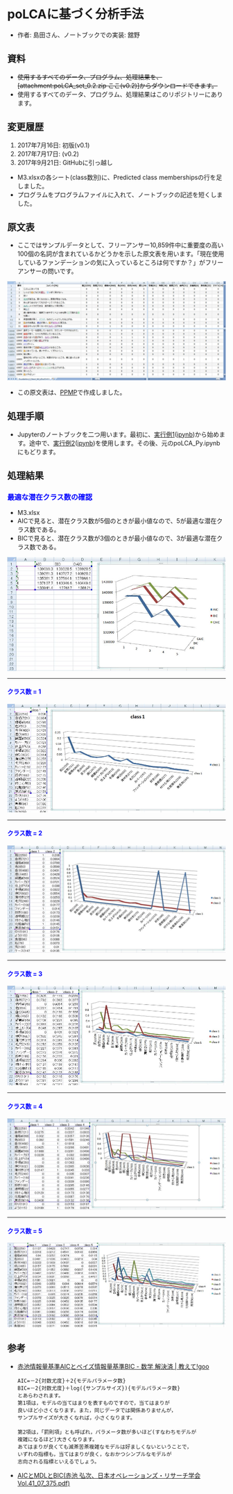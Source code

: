 # poLCAに基づく分析手法
 * 作者: 島田さん、ノートブックでの実装: 舘野
## 資料
 * ~~使用するすべてのデータ、プログラム、処理結果を、[attachment:poLCA_set_0.2.zip ここ(v0.2)]からダウンロードできます。~~
 * 使用するすべてのデータ、プログラム、処理結果はこのリポジトリーにあります。
## 変更履歴
1. 2017年7月16日: 初版(v0.1)
1. 2017年7月17日: (v0.2)
1. 2017年9月21日: GitHubに引っ越し
  * M3.xlsxの各シート(class数別)に、Predicted class membershipsの行を足しました。
  * プログラムをプログラムファイルに入れて、ノートブックの記述を短くしました。

## 原文表
 * ここではサンプルデータとして、フリーアンサー10,859件中に重要度の高い100個の名詞が含まれているかどうかを示した原文表を用います。「現在使用しているファンデーションの気に入っているところは何ですか？」がフリーアンサーの問いです。

 ![](pict/WS000088.JPG)

 * この原文表は、[PPMP](https://github.com/t-magic/SOFT/blob/master/PPMP/PPMP.md)で作成しました。

## 処理手順
 * Jupyterのノートブックを二つ用います。最初に、[実行例1](http://textmagic.dip.jp/trac/HRDataScientistWG/chrome/site/poLCA_Py.html)([ipynb](poLCA_Py.ipynb))から始めます。途中で、[実行例2](http://textmagic.dip.jp/trac/HRDataScientistWG/chrome/site/poLCA_R.html)([ipynb](poLCA_R.ipynb))を使用します。その後、元のpoLCA_Py.ipynbにもどります。

## 処理結果
### <font color="Blue">最適な潜在クラス数の確認</font>
* M3.xlsx
 * AICで見ると、潜在クラス数が5個のときが最小値なので、5が最適な潜在クラス数である。
 * BICで見ると、潜在クラス数が3個のときが最小値なので、3が最適な潜在クラス数である。

  ![](pict/WS000089.JPG)

----
#### <font color="Blue">クラス数 = 1</font>

  ![](pict/WS000090.JPG)

----
#### <font color="Blue">クラス数 = 2</font>

  ![](pict/WS000091.JPG)

----
#### <font color="Blue">クラス数 = 3</font>

  ![](pict/WS000092.JPG)

----
#### <font color="Blue">クラス数 = 4</font>

  ![](pict/WS000093.JPG)

----
#### <font color="Blue">クラス数 = 5</font>

  ![](pict/WS000094.JPG)

## 参考
* [赤池情報量基準AICとベイズ情報量基準BIC - 数学 解決済 | 教えて!goo](https://oshiete.goo.ne.jp/qa/7913311.html)

  ```
  AIC=－2{対数尤度}＋2{モデルパラメータ数}
  BIC=－2{対数尤度}＋log({サンプルサイズ}){モデルパラメータ数}
  とあらわされます。
  第1項は，モデルの当てはまりを表すものですので，当てはまりが
  良いほど小さくなります。また，同じデータでは関係ありませんが，
  サンプルサイズが大きくなれば，小さくなります。

  第2項は，「罰則項」とも呼ばれ，パラメータ数が多いほど(すなわちモデルが
  複雑になるほど)大きくなります。
  あてはまりが良くても滅茶苦茶複雑なモデルは好ましくないということで，
  いずれの指標も，当てはまりが良く，なおかつシンプルなモデルが
  志向される指標といえるでしょう。
  ```
* [AICとMDLとBIC(赤池 弘次、日本オペレーションズ・リサーチ学会Vol.41_07_375.pdf)](http://www.orsj.or.jp/~archive/pdf/bul/Vol.41_07_375.pdf)
